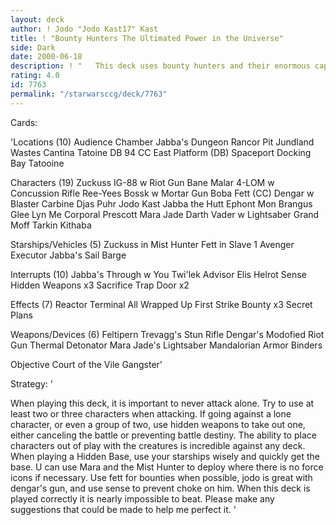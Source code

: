 ```yaml
---
layout: deck
author: ! Jodo "Jodo Kast17" Kast
title: ! "Bounty Hunters The Ultimated Power in the Universe"
side: Dark
date: 2000-06-18
description: ! "   This deck uses bounty hunters and their enormous capabilities to completely eradicate your opponent. It's intent is simple: CAPTURE AND FEED"
rating: 4.0
id: 7763
permalink: "/starwarsccg/deck/7763"
---
```

Cards: 

'Locations (10)
Audience Chamber
Jabba's Dungeon
Rancor Pit
Jundland Wastes
Cantina
Tatoine DB 94
CC East Platform (DB)
Spaceport Docking Bay
Tatooine

Characters (19)
Zuckuss
IG-88 w Riot Gun
Bane Malar
4-LOM w Concussion Rifle
Ree-Yees
Bossk w Mortar Gun
Boba Fett (CC)
Dengar w Blaster Carbine
Djas Puhr
Jodo Kast
Jabba the Hutt
Ephont Mon
Brangus Glee
Lyn Me
Corporal Prescott
Mara Jade
Darth Vader w Lightsaber
Grand Moff Tarkin
Kithaba

Starships/Vehicles (5)
Zuckuss in Mist Hunter
Fett in Slave 1
Avenger
Executor
Jabba's Sail Barge

Interrupts (10)
Jabba's Through w You
Twi'lek Advisor
Elis Helrot
Sense
Hidden Weapons x3
Sacrifice
Trap Door x2

Effects (7)
Reactor Terminal
All Wrapped Up
First Strike
Bounty x3
Secret Plans

Weapons/Devices (6)
Feltipern Trevagg's Stun Rifle
Dengar's Modofied Riot Gun
Thermal Detonator
Mara Jade's Lightsaber
Mandalorian Armor
Binders

Objective Court of the Vile Gangster'

Strategy: '

  When playing this deck, it is important to never attack alone.  Try to use at least two or three characters when attacking.	If going against a lone character, or even a group of two, use hidden weapons to take out one, either canceling the battle or preventing battle destiny.
   The ability to place characters out of play with the creatures is incredible against any deck.
   When playing a Hidden Base, use your starships wisely and quickly get the base.  U can use Mara and the Mist Hunter to deploy where there is no force icons if necessary.
   Use fett for bounties when possible, jodo is great with dengar's gun, and use sense to prevent choke on him.
   When this deck is played correctly it is nearly impossible to beat.	Please make any suggestions that could be made to help me perfect it.
'
